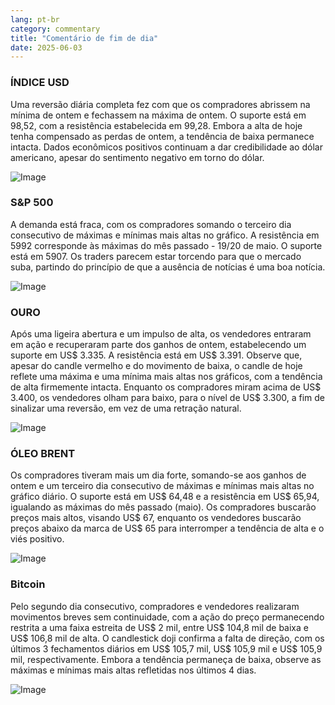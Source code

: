 ```yaml
---
lang: pt-br
category: commentary
title: "Comentário de fim de dia"
date: 2025-06-03
---
```


### ÍNDICE USD

Uma reversão diária completa fez com que os compradores abrissem na mínima de ontem e fechassem na máxima de ontem. O suporte está em 98,52, com a resistência estabelecida em 99,28. Embora a alta de hoje tenha compensado as perdas de ontem, a tendência de baixa permanece intacta. Dados econômicos positivos continuam a dar credibilidade ao dólar americano, apesar do sentimento negativo em torno do dólar.

![Image](https://markleighedu.github.io/img/Jun-2025/03-Jun-2025/usdindex.jpg)

### S&P 500

A demanda está fraca, com os compradores somando o terceiro dia consecutivo de máximas e mínimas mais altas no gráfico. A resistência em 5992 corresponde às máximas do mês passado - 19/20 de maio. O suporte está em 5907. Os traders parecem estar torcendo para que o mercado suba, partindo do princípio de que a ausência de notícias é uma boa notícia.

![Image](https://markleighedu.github.io/img/Jun-2025/03-Jun-2025/sp500.jpg)

### OURO

Após uma ligeira abertura e um impulso de alta, os vendedores entraram em ação e recuperaram parte dos ganhos de ontem, estabelecendo um suporte em US$ 3.335. A resistência está em US$ 3.391. Observe que, apesar do candle vermelho e do movimento de baixa, o candle de hoje reflete uma máxima e uma mínima mais altas nos gráficos, com a tendência de alta firmemente intacta. Enquanto os compradores miram acima de US$ 3.400, os vendedores olham para baixo, para o nível de US$ 3.300, a fim de sinalizar uma reversão, em vez de uma retração natural.

![Image](https://markleighedu.github.io/img/Jun-2025/03-Jun-2025/gold.jpg)

### ÓLEO BRENT

Os compradores tiveram mais um dia forte, somando-se aos ganhos de ontem e um terceiro dia consecutivo de máximas e mínimas mais altas no gráfico diário. O suporte está em US$ 64,48 e a resistência em US$ 65,94, igualando as máximas do mês passado (maio). Os compradores buscarão preços mais altos, visando US$ 67, enquanto os vendedores buscarão preços abaixo da marca de US$ 65 para interromper a tendência de alta e o viés positivo.

![Image](https://markleighedu.github.io/img/Jun-2025/03-Jun-2025/brentoil.jpg)

### Bitcoin

Pelo segundo dia consecutivo, compradores e vendedores realizaram movimentos breves sem continuidade, com a ação do preço permanecendo restrita a uma faixa estreita de US$ 2 mil, entre US$ 104,8 mil de baixa e US$ 106,8 mil de alta. O candlestick doji confirma a falta de direção, com os últimos 3 fechamentos diários em US$ 105,7 mil, US$ 105,9 mil e US$ 105,9 mil, respectivamente. Embora a tendência permaneça de baixa, observe as máximas e mínimas mais altas refletidas nos últimos 4 dias.

![Image](https://markleighedu.github.io/img/Jun-2025/03-Jun-2025/bitcoin.jpg)


